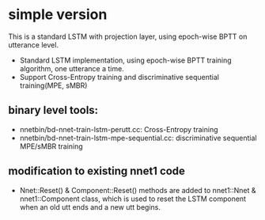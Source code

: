 # simple version
This is a standard LSTM with projection layer, using epoch-wise BPTT on utterance level.
* Standard LSTM implementation, using epoch-wise BPTT training algorithm, one utterance a time.
* Support Cross-Entropy training and discriminative sequential training(MPE, sMBR)

## binary level tools:
* nnetbin/bd-nnet-train-lstm-perutt.cc: Cross-Entropy training
* nnetbin/bd-nnet-train-lstm-mpe-sequential.cc: discriminative sequential MPE/sMBR training

## modification to existing nnet1 code
* Nnet::Reset() & Component::Reset() methods are added to nnet1::Nnet & nnet1::Component class, which is used to reset the LSTM component when an old utt ends and a new utt begins.
